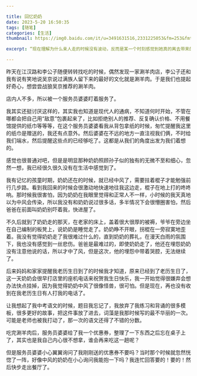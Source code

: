 ```yaml
---

title: 回忆奶奶
date: 2023-5-20 16:50:35
tags: [随笔]
categories: [生活]
thumbnail: https://img0.baidu.com/it/u=3491631516,2331225053&fm=253&fmt=auto&app=138&f=JPEG?w=500&h=327

excerpt: “现在理解为什么亲人走的时候没有波动，反而是某一个时刻感觉到她真的离去带来的情绪崩溃了"

---
```


昨天在江汉路和李公子随便转转找吃的时候，偶然发现一家涮羊肉店，李公子还和我有说有笑地说吴京说过满族人留下来的最好的文化就是涮羊肉。于是我们也提起好奇心，想尝尝战狼吴京推荐的涮羊肉。



店内人不多，所以被一个服务员婆婆盯着服务了。



我其实还挺讨厌这样的，其实我也知道是现代人的通病，不知道何时开始，不管在哪都会把自己用“敌意”包裹起来了，比如拒绝别人的推荐、反复确认价格、不用餐馆提供的纸巾等等等，在这个服务员婆婆看我从背包拿纸的时候，匆忙提醒我这里的纸巾是赠送的，我还有点意外。然后婆婆在不远的地方一直注视我们俩，不时给我们端水，然后提醒这些点的已经够吃了。这都是从我们的角度出发为我们着想的。



感觉也很普通对吧，但是是明显那种奶奶照顾孙子似的独有的无微不至和细心，忽然一想，我已经很久很久没有在生活中感觉到了。



我有记忆的孩童时期，奶奶还在的时候，就已经中风了，需要拄着棍子才能勉强前行几步路。看到我回来的时候会很激动地快速地往我这边走，棍子在地上打的咚咚响。那时候我很害怕，因为奶奶在我眼里觉得和正常人不一样，小时候的我天真地以为中风会传染，所以我没有和奶奶说过很多话，多半情况下会很懵圈害怕，然后爸爸在前面叫奶奶别吓着我，快进屋了。



不久后就到了奶奶走的那天，在老家的床上，盖着很大很厚的被褥，爷爷在旁边坐在自己编制的板凳上，说奶奶是睡觉走了。奶奶睁不开眼，拐棍在一旁寂寞地歪着。我没有觉得奶奶走了我很难过什么的，直到奶奶的葬礼，在漫天白雨的氛围下，我也没有感觉到一丝悲伤。爸爸是最难过的，即使奶奶走了，他还在埋怨奶奶没有注意他说的话，所以才中了风，但是这次，他的埋怨中带着哭腔，无法继续了。



后来妈妈和家家提醒我老历生日到了的时候我才知道，原来已经到了老历生日了，这一天奶奶会很早打店里的座机电话来祝贺我生日快乐，我一开始觉得很嫌弃会想办法快点挂掉，因为我觉得奶奶中风了很像怪兽，很可怕。但是现在，再也没有收到在我老历生日有人打我的电话了。



让我想起了我中考语文的时候，题目我忘记了，我放弃了我练习和背诵的很多模板，很多更好的故事，把这件事放了进去，词藻是我那时候写的最不华丽的一次。可能是老师也被我打动了，那一次的语文还得了不错的分数。



吃完涮羊肉后，服务员婆婆给了我一个优惠券，整理了一下东西之后忘在桌子上了，其实也是我自己内心很不想拿，谁会再来吃这一趟呢？



但是服务员婆婆小心翼翼询问了我刚刚送的优惠券不要吗？当时那个时候就忽然恍惚了一阵，好像中风的奶奶在小心询问我能抱一下吗？我连忙回答要的！要的！然后快步走出餐厅了。